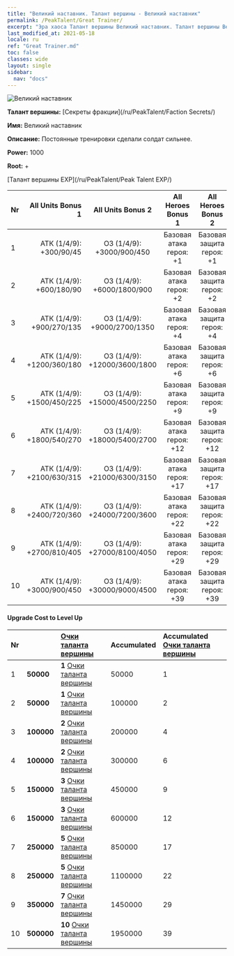```yaml
---
title: "Великий наставник. Талант вершины - Великий наставник"
permalink: /PeakTalent/Great Trainer/
excerpt: "Эра хаоса Талант вершины Великий наставник. Талант вершины Великий наставник. Великий наставник"
last_modified_at: 2021-05-18
locale: ru
ref: "Great Trainer.md"
toc: false
classes: wide
layout: single
sidebar:
  nav: "docs"
---
```


  ![Великий наставник](/images/pt/talent_3001.png)

  **Талант вершины:** [Секреты фракции](/ru/PeakTalent/Faction Secrets/)

  **Имя:** Великий наставник

  **Описание:** Постоянные тренировки сделали солдат сильнее.

  **Power:** 1000

  **Root:** +

  [Талант вершины EXP](/ru/PeakTalent/Peak Talent EXP/)

  | Nr | All Units Bonus 1 | All Units Bonus 2 | All Heroes Bonus 1 | All Heroes Bonus 2 |
  |:---|--------------:|:-------------:|:-------------:|:-------------:|
  | 1 | АТК (1/4/9): +300/90/45 | ОЗ (1/4/9): +3000/900/450 | Базовая атака героя: +1 | Базовая защита героя: +1 |
  | 2 | АТК (1/4/9): +600/180/90 | ОЗ (1/4/9): +6000/1800/900 | Базовая атака героя: +2 | Базовая защита героя: +2 |
  | 3 | АТК (1/4/9): +900/270/135 | ОЗ (1/4/9): +9000/2700/1350 | Базовая атака героя: +4 | Базовая защита героя: +4 |
  | 4 | АТК (1/4/9): +1200/360/180 | ОЗ (1/4/9): +12000/3600/1800 | Базовая атака героя: +6 | Базовая защита героя: +6 |
  | 5 | АТК (1/4/9): +1500/450/225 | ОЗ (1/4/9): +15000/4500/2250 | Базовая атака героя: +9 | Базовая защита героя: +9 |
  | 6 | АТК (1/4/9): +1800/540/270 | ОЗ (1/4/9): +18000/5400/2700 | Базовая атака героя: +12 | Базовая защита героя: +12 |
  | 7 | АТК (1/4/9): +2100/630/315 | ОЗ (1/4/9): +21000/6300/3150 | Базовая атака героя: +17 | Базовая защита героя: +17 |
  | 8 | АТК (1/4/9): +2400/720/360 | ОЗ (1/4/9): +24000/7200/3600 | Базовая атака героя: +22 | Базовая защита героя: +22 |
  | 9 | АТК (1/4/9): +2700/810/405 | ОЗ (1/4/9): +27000/8100/4050 | Базовая атака героя: +29 | Базовая защита героя: +29 |
  | 10 | АТК (1/4/9): +3000/900/450 | ОЗ (1/4/9): +30000/9000/4500 | Базовая атака героя: +39 | Базовая защита героя: +39 |


#### Upgrade Cost to Level Up

  | Nr | <i class="fas fa-coins"/> | [Очки таланта вершины](/ItemsRU/con_934/) | Accumulated <i class="fas fa-coins"/> | Accumulated [Очки таланта вершины](/ItemsRU/con_934/) |
  |:---|:--------------|:-------------|:-------------|:-------------|
  | 1 | **50000** | **1** [Очки таланта вершины](/ItemsRU/con_934/) | 50000 | 1 |
  | 2 | **50000** | **1** [Очки таланта вершины](/ItemsRU/con_934/) | 100000 | 2 |
  | 3 | **100000** | **2** [Очки таланта вершины](/ItemsRU/con_934/) | 200000 | 4 |
  | 4 | **100000** | **2** [Очки таланта вершины](/ItemsRU/con_934/) | 300000 | 6 |
  | 5 | **150000** | **3** [Очки таланта вершины](/ItemsRU/con_934/) | 450000 | 9 |
  | 6 | **150000** | **3** [Очки таланта вершины](/ItemsRU/con_934/) | 600000 | 12 |
  | 7 | **250000** | **5** [Очки таланта вершины](/ItemsRU/con_934/) | 850000 | 17 |
  | 8 | **250000** | **5** [Очки таланта вершины](/ItemsRU/con_934/) | 1100000 | 22 |
  | 9 | **350000** | **7** [Очки таланта вершины](/ItemsRU/con_934/) | 1450000 | 29 |
  | 10 | **500000** | **10** [Очки таланта вершины](/ItemsRU/con_934/) | 1950000 | 39 |
